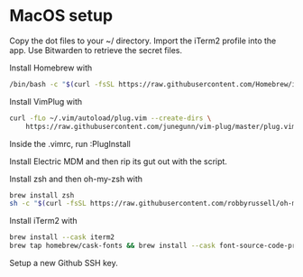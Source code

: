 # MacOS setup

Copy the dot files to your ~/ directory.
Import the iTerm2 profile into the app.
Use Bitwarden to retrieve the secret files.

Install Homebrew with
```bash
/bin/bash -c "$(curl -fsSL https://raw.githubusercontent.com/Homebrew/install/HEAD/install.sh)"
```

Install VimPlug with
```bash
curl -fLo ~/.vim/autoload/plug.vim --create-dirs \
    https://raw.githubusercontent.com/junegunn/vim-plug/master/plug.vim
```

Inside the .vimrc, run :PlugInstall

Install Electric MDM and then rip its gut out with the script.

Install zsh and then oh-my-zsh with 
```bash
brew install zsh
sh -c "$(curl -fsSL https://raw.githubusercontent.com/robbyrussell/oh-my-zsh/master/tools/install.sh)"`
```

Install iTerm2 with
``` bash
brew install --cask iterm2
brew tap homebrew/cask-fonts && brew install --cask font-source-code-pro
```

Setup a new Github SSH key.
